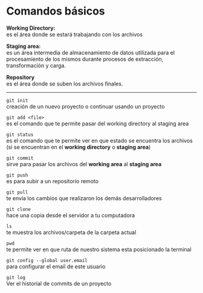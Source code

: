 # Comandos básicos
__Working Directory:__ <br> 
es el área donde se estará trabajando con los archivos

__Staging area:__ <br> 
es un área intermedia de almacenamiento de datos utilizada para el procesamiento de los mismos durante procesos de extracción, transformación y carga.

__Repository__ <br>
es el área donde se suben los archivos finales.

<hr>

`git init` <br> 
creación de un nuevo proyecto o continuar usando un proyecto

`git add <file>` <br>
es el comando que te permite pasar del working directory al staging area

`git status` <br>
es el comando que te permite ver en que estado se encuentra los archivos (si se encuentran en el __working directory__ o __staging area__)

`git commit` <br>
sirve para pasar los archivos del __working area__ al __staging area__

`git push` <br>
es para subir a un repositorio remoto

`git pull` <br>
te envía los cambios que realizaron los demás desarrolladores

`git clone` <br>
hace una copia desde el servidor a tu computadora

`ls` <br>
te muestra los archivos/carpeta de la carpeta actual

`pwd` <br>
te permite ver en que ruta de nuestro sistema esta posicionado la terminal

`git config --global user.email` <br>
para configurar el email de este usuario

`git log` <br>
Ver el historial de commits de un proyecto